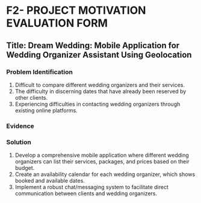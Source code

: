 # F2- PROJECT MOTIVATION EVALUATION FORM
## Title: Dream Wedding: Mobile Application for Wedding Organizer Assistant Using Geolocation

### Problem Identification
1. Difficult to compare different wedding organizers and their services.
2. The difficulty in discerning dates that have already been reserved by other clients.
3. Experiencing difficulties in contacting wedding organizers through existing online platforms.

### Evidence


### Solution
1. Develop a comprehensive mobile application where different wedding organizers can list their services, packages, and prices based on their budget.
2. Create an availability calendar for each wedding organizer, which shows booked and available dates.
3. Implement a robust chat/messaging system to facilitate direct communication between clients and wedding organizers.
